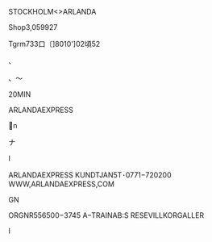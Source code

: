 STOCKHOLM<>ARLANDA

Shop3,059927

Tgrm733口〔]8010']02頃52

、

、〜

20MIN

ARLANDAEXPRESS

n

ナ

I

ARLANDAEXPRESS
KUNDTJAN5T･0771−720200
WWW,ARLANDAEXPRESS,COM

GN

ORGNR556500−3745
A−TRAINAB:S
RESEⅥLLKORGALLER

I

